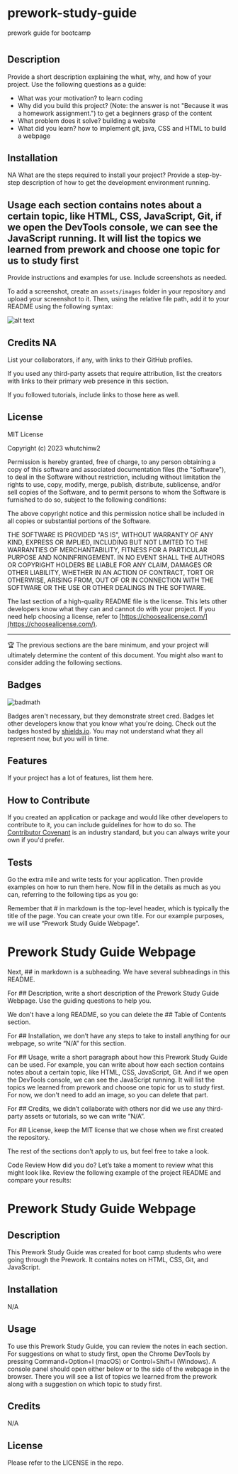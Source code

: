 # prework-study-guide
prework guide for bootcamp
# <Prework-Study-G>

## Description

Provide a short description explaining the what, why, and how of your project. Use the following questions as a guide:

- What was your motivation? to learn coding
- Why did you build this project? (Note: the answer is not "Because it was a homework assignment.") to get a beginners grasp of the content
- What problem does it solve? building a website
- What did you learn? how to implement git, java, CSS and HTML to build a webpage


## Installation
NA
What are the steps required to install your project? Provide a step-by-step description of how to get the development environment running.

## Usage each section contains notes about a certain topic, like HTML, CSS, JavaScript, Git, if we open the DevTools console, we can see the JavaScript running. It will list the topics we learned from prework and choose one topic for us to study first

Provide instructions and examples for use. Include screenshots as needed.

To add a screenshot, create an `assets/images` folder in your repository and upload your screenshot to it. Then, using the relative file path, add it to your README using the following syntax:

![alt text](assets/images/screenshot.png)

## Credits NA

List your collaborators, if any, with links to their GitHub profiles.

If you used any third-party assets that require attribution, list the creators with links to their primary web presence in this section.

If you followed tutorials, include links to those here as well.

## License
MIT License

Copyright (c) 2023 whutchinw2

Permission is hereby granted, free of charge, to any person obtaining a copy
of this software and associated documentation files (the "Software"), to deal
in the Software without restriction, including without limitation the rights
to use, copy, modify, merge, publish, distribute, sublicense, and/or sell
copies of the Software, and to permit persons to whom the Software is
furnished to do so, subject to the following conditions:

The above copyright notice and this permission notice shall be included in all
copies or substantial portions of the Software.

THE SOFTWARE IS PROVIDED "AS IS", WITHOUT WARRANTY OF ANY KIND, EXPRESS OR
IMPLIED, INCLUDING BUT NOT LIMITED TO THE WARRANTIES OF MERCHANTABILITY,
FITNESS FOR A PARTICULAR PURPOSE AND NONINFRINGEMENT. IN NO EVENT SHALL THE
AUTHORS OR COPYRIGHT HOLDERS BE LIABLE FOR ANY CLAIM, DAMAGES OR OTHER
LIABILITY, WHETHER IN AN ACTION OF CONTRACT, TORT OR OTHERWISE, ARISING FROM,
OUT OF OR IN CONNECTION WITH THE SOFTWARE OR THE USE OR OTHER DEALINGS IN THE
SOFTWARE.

The last section of a high-quality README file is the license. This lets other developers know what they can and cannot do with your project. If you need help choosing a license, refer to [https://choosealicense.com/](https://choosealicense.com/).

---

🏆 The previous sections are the bare minimum, and your project will ultimately determine the content of this document. You might also want to consider adding the following sections.

## Badges

![badmath](https://img.shields.io/github/languages/top/nielsenjared/badmath)

Badges aren't necessary, but they demonstrate street cred. Badges let other developers know that you know what you're doing. Check out the badges hosted by [shields.io](https://shields.io/). You may not understand what they all represent now, but you will in time.

## Features

If your project has a lot of features, list them here.

## How to Contribute

If you created an application or package and would like other developers to contribute to it, you can include guidelines for how to do so. The [Contributor Covenant](https://www.contributor-covenant.org/) is an industry standard, but you can always write your own if you'd prefer.

## Tests

Go the extra mile and write tests for your application. Then provide examples on how to run them here.
Now fill in the details as much as you can, referring to the following tips as you go:

Remember that # in markdown is the top-level header, which is typically the title of the page. You can create your own title. For our example purposes, we will use “Prework Study Guide Webpage”.
  # Prework Study Guide Webpage
Next, ## in markdown is a subheading. We have several subheadings in this README.

For ## Description, write a short description of the Prework Study Guide Webpage. Use the guiding questions to help you.

We don't have a long README, so you can delete the ## Table of Contents section.

For ## Installation, we don’t have any steps to take to install anything for our webpage, so write “N/A” for this section.

For ## Usage, write a short paragraph about how this Prework Study Guide can be used. For example, you can write about how each section contains notes about a certain topic, like HTML, CSS, JavaScript, Git. And if we open the DevTools console, we can see the JavaScript running. It will list the topics we learned from prework and choose one topic for us to study first. For now, we don't need to add an image, so you can delete that part.

For ## Credits, we didn’t collaborate with others nor did we use any third-party assets or tutorials, so we can write “N/A”.

For ## License, keep the MIT license that we chose when we first created the repository.

The rest of the sections don’t apply to us, but feel free to take a look.

Code Review
How did you do? Let’s take a moment to review what this might look like. Review the following example of the project README and compare your results:

# Prework Study Guide Webpage

## Description

This Prework Study Guide was created for boot camp students who were going through the Prework. It contains notes on HTML, CSS, Git, and JavaScript.

## Installation

N/A

## Usage

To use this Prework Study Guide, you can review the notes in each section. For suggestions on what to study first, open the Chrome DevTools by pressing Command+Option+I (macOS) or Control+Shift+I (Windows). A console panel should open either below or to the side of the webpage in the browser. There you will see a list of topics we learned from the prework along with a suggestion on which topic to study first.

## Credits

N/A

## License

Please refer to the LICENSE in the repo.
